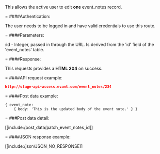 <!-- --- title: PATCH /event_notes/:id -->

This allows the active user to edit **one** event_notes record.

=
####Authentication:

The user needs to be logged in and have valid credentials to use this route.

=
####Parameters:

:id - Integer, passed in through the URL. Is derived from the 'id' field of the 'event_notes' table.

=
####Response:

This requests provides a <strong>HTML 204</strong> on success.

=
####API request example:
```json
http://stage-api-access.evant.com/event_notes/234
```

=
####Post data example:
```
{ event_note: 
	{ body: 'This is the updated body of the event note.' } }
```

=
###Post data detail:

[[include:/post_data/patch_event_notes_id]]

=
####JSON response example:

[[include:/json/JSON_NO_RESPONSE]]
